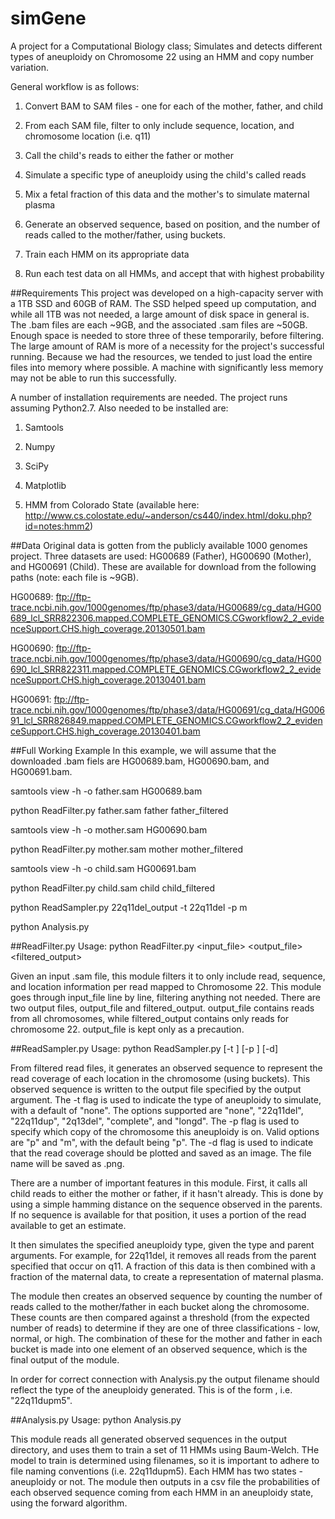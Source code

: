 # simGene
A project for a Computational Biology class; Simulates and detects different types of aneuploidy on Chromosome 22 using an HMM and copy number variation.

General workflow is as follows:

1. Convert BAM to SAM files - one for each of the mother, father, and child

2. From each SAM file, filter to only include sequence, location, and chromosome location (i.e. q11)

3. Call the child's reads to either the father or mother

4. Simulate a specific type of aneuploidy using the child's called reads

5. Mix a fetal fraction of this data and the mother's to simulate maternal plasma

6. Generate an observed sequence, based on position, and the number of reads called to the mother/father, using buckets.

7. Train each HMM on its appropriate data

8. Run each test data on all HMMs, and accept that with highest probability

##Requirements
This project was developed on a high-capacity server with a 1TB SSD and 60GB of RAM. The SSD helped speed up computation, and while all 1TB was not needed, a large amount of disk space in general is. The .bam files are each ~9GB, and the associated .sam files are ~50GB. Enough space is needed to store three of these temporarily, before filtering. 
The large amount of RAM is more of a necessity for the project's successful running. Because we had the resources, we tended to just load the entire files into memory where possible. A machine with significantly less memory may not be able to run this successfully. 

A number of installation requirements are needed. The project runs assuming Python2.7. Also needed to be installed are:

1.  Samtools

2.  Numpy

3.  SciPy

4.  Matplotlib

5.  HMM from Colorado State (available here: http://www.cs.colostate.edu/~anderson/cs440/index.html/doku.php?id=notes:hmm2)

##Data
Original data is gotten from the publicly available 1000 genomes project. Three datasets are used: HG00689 (Father), HG00690 (Mother), and HG00691 (Child). These are available for download from the following paths (note: each file is ~9GB). 

HG00689: ftp://ftp-trace.ncbi.nih.gov/1000genomes/ftp/phase3/data/HG00689/cg_data/HG00689_lcl_SRR822306.mapped.COMPLETE_GENOMICS.CGworkflow2_2_evidenceSupport.CHS.high_coverage.20130501.bam

HG00690: ftp://ftp-trace.ncbi.nih.gov/1000genomes/ftp/phase3/data/HG00690/cg_data/HG00690_lcl_SRR822311.mapped.COMPLETE_GENOMICS.CGworkflow2_2_evidenceSupport.CHS.high_coverage.20130401.bam

HG00691: ftp://ftp-trace.ncbi.nih.gov/1000genomes/ftp/phase3/data/HG00691/cg_data/HG00691_lcl_SRR826849.mapped.COMPLETE_GENOMICS.CGworkflow2_2_evidenceSupport.CHS.high_coverage.20130401.bam

##Full Working Example
In this example, we will assume that the downloaded .bam fiels are HG00689.bam, HG00690.bam, and HG00691.bam. 

samtools view -h -o father.sam HG00689.bam


python ReadFilter.py father.sam father father_filtered

samtools view -h -o mother.sam HG00690.bam

python ReadFilter.py mother.sam mother mother_filtered

samtools view -h -o child.sam HG00691.bam

python ReadFilter.py child.sam child child_filtered

python ReadSampler.py 22q11del_output -t 22q11del -p m

python Analysis.py


##ReadFilter.py
Usage: python ReadFilter.py <input_file> <output_file> <filtered_output>

Given an input .sam file, this module filters it to only include read, sequence, and location information per read mapped to Chromosome 22. This module goes through input_file line by line, filtering anything not needed. There are two output files, output_file and filtered_output. output_file contains reads from all chromosomes, while filtered_output contains only reads for chromosome 22. output_file is kept only as a precaution. 

##ReadSampler.py
Usage: python ReadSampler.py <output> [-t <type>] [-p <parent>] [-d]

From filtered read files, it generates an observed sequence to represent the read coverage of each location in the chromosome (using buckets). This observed sequence is written to the output file specified by the output argument. The -t flag is used to indicate the type of aneuploidy to simulate, with a default of "none". The options supported are "none", "22q11del", "22q11dup", "2q13del", "complete", and "longd". The -p flag is used to specify which copy of the chromosome this aneuploidy is on. Valid options are "p" and "m", with the default being "p". The -d flag is used to indicate that the read coverage should be plotted and saved as an image. The file name will be saved as <output>.png. 

There are a number of important features in this module. First, it calls all child reads to either the mother or father, if it hasn't already. This is done by using a simple hamming distance on the sequence observed in the parents. If no sequence is available for that position, it uses a portion of the read available to get an estimate. 

It then simulates the specified aneuploidy type, given the type and parent arguments. For example, for 22q11del, it removes all reads from the parent specified that occur on q11. A fraction of this data is then combined with a fraction of the maternal data, to create a representation of maternal plasma.

The module then creates an observed sequence by counting the number of reads called to the mother/father in each bucket along the chromosome. These counts are then compared against a threshold (from the expected number of reads) to determine if they are one of three classifications - low, normal, or high. The combination of these for the mother and father in each bucket is made into one element of an observed sequence, which is the final output of the module.

In order for correct connection with Analysis.py the output filename should reflect the type of the aneuploidy generated. This is of the form <type><parent><integer>, i.e. "22q11dupm5". 

##Analysis.py
Usage: python Analysis.py

This module reads all generated observed sequences in the output directory, and uses them to train a set of 11 HMMs using Baum-Welch. THe model to train is determined using filenames, so it is important to adhere to file naming conventions (i.e. 22q11dupm5). Each HMM has two states - aneuploidy or not. The module then outputs in a csv file the probabilities of each observed sequence coming from each HMM in an aneuploidy state, using the forward algorithm. 
